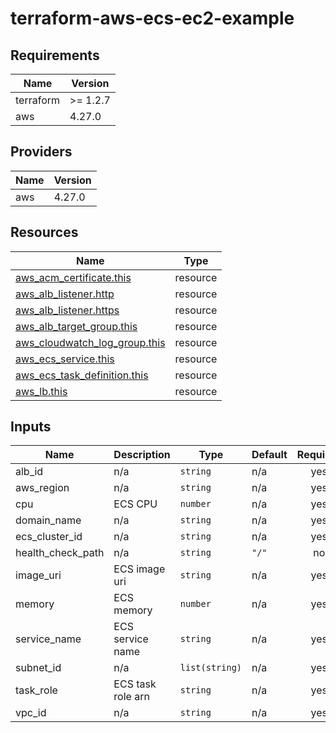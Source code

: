 # terraform-aws-ecs-ec2-example

<!-- BEGIN_TF_DOCS -->
## Requirements

| Name | Version |
|------|---------|
| terraform | >= 1.2.7 |
| aws | 4.27.0 |

## Providers

| Name | Version |
|------|---------|
| aws | 4.27.0 |

## Resources

| Name | Type |
|------|------|
| [aws_acm_certificate.this](https://registry.terraform.io/providers/hashicorp/aws/4.27.0/docs/resources/acm_certificate) | resource |
| [aws_alb_listener.http](https://registry.terraform.io/providers/hashicorp/aws/4.27.0/docs/resources/alb_listener) | resource |
| [aws_alb_listener.https](https://registry.terraform.io/providers/hashicorp/aws/4.27.0/docs/resources/alb_listener) | resource |
| [aws_alb_target_group.this](https://registry.terraform.io/providers/hashicorp/aws/4.27.0/docs/resources/alb_target_group) | resource |
| [aws_cloudwatch_log_group.this](https://registry.terraform.io/providers/hashicorp/aws/4.27.0/docs/resources/cloudwatch_log_group) | resource |
| [aws_ecs_service.this](https://registry.terraform.io/providers/hashicorp/aws/4.27.0/docs/resources/ecs_service) | resource |
| [aws_ecs_task_definition.this](https://registry.terraform.io/providers/hashicorp/aws/4.27.0/docs/resources/ecs_task_definition) | resource |
| [aws_lb.this](https://registry.terraform.io/providers/hashicorp/aws/4.27.0/docs/resources/lb) | resource |

## Inputs

| Name | Description | Type | Default | Required |
|------|-------------|------|---------|:--------:|
| alb\_id | n/a | `string` | n/a | yes |
| aws\_region | n/a | `string` | n/a | yes |
| cpu | ECS CPU | `number` | n/a | yes |
| domain\_name | n/a | `string` | n/a | yes |
| ecs\_cluster\_id | n/a | `string` | n/a | yes |
| health\_check\_path | n/a | `string` | `"/"` | no |
| image\_uri | ECS image uri | `string` | n/a | yes |
| memory | ECS memory | `number` | n/a | yes |
| service\_name | ECS service name | `string` | n/a | yes |
| subnet\_id | n/a | `list(string)` | n/a | yes |
| task\_role | ECS task role arn | `string` | n/a | yes |
| vpc\_id | n/a | `string` | n/a | yes |
<!-- END_TF_DOCS -->
